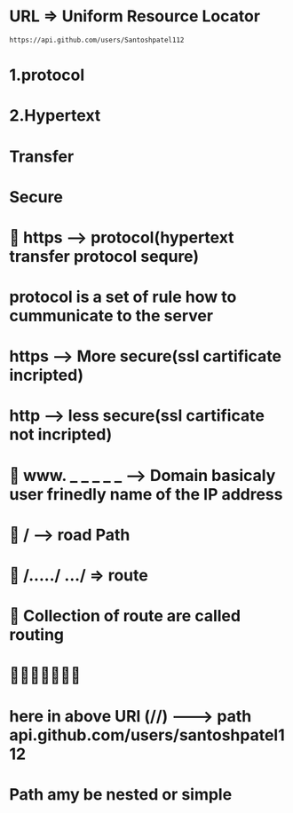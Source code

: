 # URL => Uniform Resource Locator
    https://api.github.com/users/Santoshpatel112
# 1.protocol
# 2.Hypertext
# Transfer
# Secure

# 🧿 https --> protocol(hypertext transfer protocol sequre)
# protocol is a set of rule how to cummunicate to the server


# https --> More secure(ssl cartificate incripted)
# http --> less secure(ssl cartificate not  incripted)


# 🧿 www. _ _ _ _ _ --> Domain basicaly user frinedly name of the IP address


# 🧿 / --> road Path
# 🧿 /...../ .../  => route
# 🧿 Collection of route are called routing

# 🎯🎯🎯🎯🎯🎯🎯
# here in above URl (//) ---> path api.github.com/users/santoshpatel112
# Path amy be nested or simple
